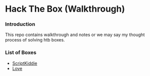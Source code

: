 # Hack The Box (Walkthrough)

### Introduction
This repo contains walkthrough and notes or we may say my thought process of solving htb boxes.

### List of Boxes
- [ScriptKiddie](script_kiddie/script_kiddie.md)
- [Love](love/love.md)